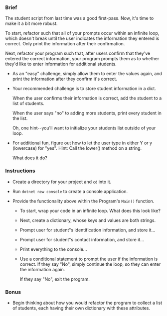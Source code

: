 ### Brief

The student script from last time was a good first-pass. Now, it's time to make it a bit more robust.

To start, refactor such that all of your prompts occur within an infinite loop, which doesn't break until the user indicates the information they entered is correct. Only print the information after their confirmation.

Next, refactor your program such that, after users confirm that they've entered the correct information, your program prompts them as to whether they'd like to enter information for additional students.

 * As an "easy" challenge, simply allow them to enter the values again, and print the information after they confirm it's correct.
 * Your recommended challenge is to store student information in a dict.

    When the user confirms their information is correct, add the student to a list of students.

    When the user says "no" to adding more students, print every student in the list.

    Oh, one hint--you'll want to initialize your students list outside of your loop.
 * For additional fun, figure out how to let the user type in either Y or y (lowercase) for "yes". Hint: Call the lower() method on a string.

    What does it do?

### Instructions

* Create a directory for your project and `cd` into it.

* Run `dotnet new console` to create a console application.

* Provide the functionality above within the Program's `Main()` function.

  * To start, wrap your code in an infinite loop. What does this look like?

  * Next, create a dictionary, whose keys and values are both strings.

  * Prompt user for student"s identification information, and store it...

  * Prompt user for student"s contact information, and store it...

  * Print everything to the console...

  * Use a conditional statement to prompt the user if the information is correct. If they say "No", simply continue the loop, so they can enter the information again.

    If they say "No", exit the program.

### Bonus

* Begin thinking about how you would refactor the program to collect a list of students, each having their own dictionary with these attributes.


